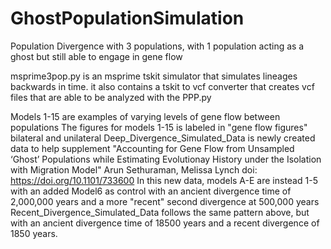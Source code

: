 # GhostPopulationSimulation
Population Divergence with 3 populations, with 1 population acting as a ghost but still able to engage in gene flow

msprime3pop.py is an msprime tskit simulator that simulates lineages backwards in time. it also contains a tskit to vcf converter that creates vcf files that are able to be analyzed with the PPP.py

Models 1-15 are examples of varying levels of gene flow between populations
The figures for models 1-15 is labeled in "gene flow figures" bilateral and unilateral
Deep_Divergence_Simulated_Data is newly created data to help supplement "Accounting for Gene Flow from Unsampled ‘Ghost’ Populations while Estimating Evolutionay History under the Isolation with Migration Model"
Arun Sethuraman, Melissa Lynch
doi: https://doi.org/10.1101/733600
In this new data, models A-E are instead 1-5 with an added Model6 as control with an ancient divergence time of 2,000,000 years and a more "recent" second divergence at 500,000 years 
Recent_Divergence_Simulated_Data follows the same pattern above, but with an ancient divergence time of 18500 years and a recent divergence of 1850 years. 